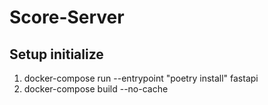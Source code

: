 # Score-Server

## Setup initialize

1. docker-compose run --entrypoint "poetry install" fastapi
2. docker-compose build --no-cache
